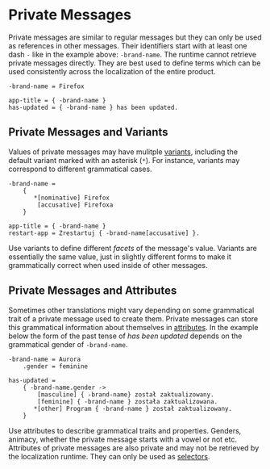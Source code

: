 # Private Messages

Private messages are similar to regular messages but they can only be used as
references in other messages. Their identifiers start with at least one dash
`-` like in the example above: `-brand-name`. The runtime cannot retrieve
private messages directly. They are best used to define terms which can be
used consistently across the localization of the entire product.

```
-brand-name = Firefox

app-title = { -brand-name }
has-updated = { -brand-name } has been updated.
```

## Private Messages and Variants

Values of private messages may have mulitple [variants](variants.html),
including the default variant marked with an asterisk (`*`). For instance,
variants may correspond to different grammatical cases.

```
-brand-name =
    {
       *[nominative] Firefox
        [accusative] Firefoxa
    }

app-title = { -brand-name }
restart-app = Zrestartuj { -brand-name[accusative] }.
```

Use variants to define different _facets_ of the message's value. Variants
are essentially the same value, just in slightly different forms to make it
grammatically correct when used inside of other messages.

## Private Messages and Attributes

Sometimes other translations might vary depending on some grammatical trait
of a private message used to create them. Private messages can store this
grammatical information about themselves in [attributes](attributes.html). In
the example below the form of the past tense of _has been updated_ depends on
the grammatical gender of `-brand-name`.

```
-brand-name = Aurora
    .gender = feminine

has-updated =
    { -brand-name.gender ->
        [masculine] { -brand-name} został zaktualizowany.
        [feminine] { -brand-name } została zaktualizowana.
       *[other] Program { -brand-name } został zaktualizowany.
    }
```

Use attributes to describe grammatical traits and properties. Genders,
animacy, whether the private message starts with a vowel or not etc.
Attributes of private messages are also private and may not be retrieved by
the localization runtime. They can only be used as
[selectors](selectors.html).
